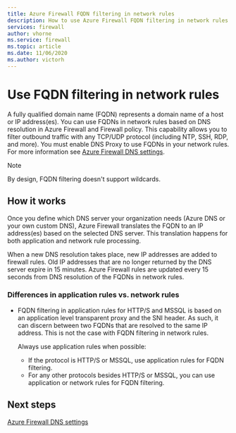 ```yaml
---
title: Azure Firewall FQDN filtering in network rules
description: How to use Azure Firewall FQDN filtering in network rules
services: firewall
author: vhorne
ms.service: firewall
ms.topic: article
ms.date: 11/06/2020
ms.author: victorh
---
```


# Use FQDN filtering in network rules

A fully qualified domain name (FQDN) represents a domain name of a host or IP address(es). You can use FQDNs in network rules based on DNS resolution in Azure Firewall and Firewall policy. This capability allows you to filter outbound traffic with any TCP/UDP protocol (including NTP, SSH, RDP, and more). You must enable DNS Proxy to use FQDNs in your network rules. For more information see [Azure Firewall DNS settings](dns-settings.md).

> [!NOTE]
> By design, FQDN filtering doesn't support wildcards.

## How it works

Once you define which DNS server your organization needs (Azure DNS or your own custom DNS), Azure Firewall translates the FQDN to an IP address(es) based on the selected DNS server. This translation happens for both application and network rule processing.

When a new DNS resolution takes place, new IP addresses are added to firewall rules. Old IP addresses that are no longer returned by the DNS server expire in 15 minutes. Azure Firewall rules are updated every 15 seconds from DNS resolution of the FQDNs in network rules.

### Differences in application rules vs. network rules

- FQDN filtering in application rules for HTTP/S and MSSQL is based on an application level transparent proxy and the SNI header. As such, it can discern between two FQDNs that are resolved to the same IP address. This is not the case with FQDN filtering in network rules. 

   Always use application rules when possible:
     - If the protocol is HTTP/S or MSSQL, use application rules for FQDN filtering.
   - For any other protocols besides HTTP/S or MSSQL, you can use application or network rules for FQDN filtering.

## Next steps

[Azure Firewall DNS settings](dns-settings.md)

